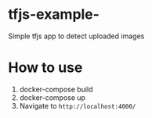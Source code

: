 # tfjs-example-
Simple tfjs app to detect uploaded images 

# How to use
1. docker-compose build
2. docker-compose up
3. Navigate to `http://localhost:4000/`
